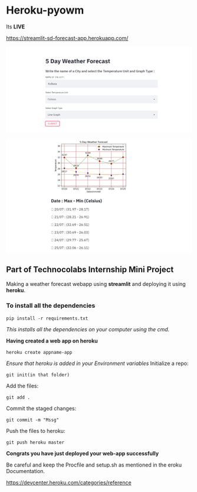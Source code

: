 # Heroku-pyowm

Its **LIVE**

https://streamlit-sd-forecast-app.herokuapp.com/

![Image 1](https://github.com/sd2001/Heroku-pyowm/blob/master/hero1.png)

![Image 2](https://github.com/sd2001/Heroku-pyowm/blob/master/hero2.png)

## Part of Technocolabs Internship Mini Project
Making a weather forecast webapp using **streamlit** and deploying it using **heroku**.

### To install all the dependencies

```terminal
pip install -r requirements.txt
```
*This installs all the dependencies on your computer using the cmd.*

**Having created a web app on heroku**
```terminal
heroku create appname-app
```
*Ensure that heroku is added in your Environment variables*
Initialize a repo:
```terminal
git init(in that folder)
```
Add the files:
```terminal
git add .
```
Commit the staged changes:
```terminal
git commit -m "Mssg"
```
Push the files to heroku:
```terminal
git push heroku master
```
**Congrats you have just deployed your web-app successfully**

Be careful and keep the Procfile and setup.sh as mentioned in the eroku Documentation.

https://devcenter.heroku.com/categories/reference

